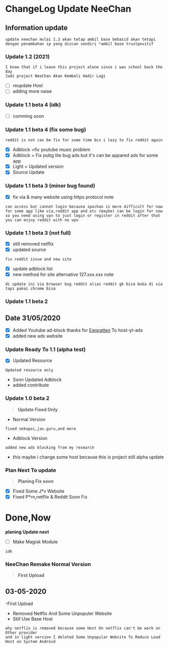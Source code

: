# ChangeLog Update NeeChan


## Information update
```
update neechan mulai 1.3 akan tetap ambil base bebasid akan tetapi dengan penambahan ip yang discan sendiri *ambil base trustpositif
```

### Update 1.2 (2021)
```
I know that if i leave this project alone since i was school back the day
Jadi project NeeChan Akan Kembali Hadir Lagi
```
- [ ] reupdate Host
- [ ] adding more naise

### Update 1.1 beta 4 (idk)
- [ ] comming soon

### Update 1.1 beta 4 (fix some bug)
```
reddit is not can be fix for some time bcs i lazy to fix reddit again
```
- [x] Adblock =fix youtube music problem
- [x] Adblock = Fix pubg lite bug ads but it's can be appared ads for some app
- [x] Light = Updated version
- [x] Source Update

### Update 1.1 beta 3 (minor bug found)
- [x] fix via & many website using https protocol 
note 
```
can access but cannot login because ipochan is more difficult for now
for some app like via,reddit app and etc (maybe) can be login for now so you need using vpn to just login or register in reddit after that you can enjoy reddit with no vpn
```

### Update 1.1 beta 3 (not full)
- [x] still removed netflix 
- [x] updated source
```
fix reddit issue and new site
```
- [x] update adblock list
- [x] new method for site alternative 127.xxx.xxx
note
```
di update ini via browser bug reddit alias reddit gk bisa buka di via tapi pakai chrome bisa
```

### Update 1.1 beta 2
## Date 31/05/2020
- [x] Added Youtube ad-block
thanks for [Ewpratten](https://gist.github.com/Ewpratten/a25ae63a7200c02c850fede2f32453cf) To host-yt-ads 
- [x] added new ads website 

### Update Ready To 1.1 (alpha test)
- [x] Updated Resource
```
Updated resource only
```
- Soon Updated Adblock 
- added contribute 
### Update 1.0 beta 2
>**Update Fixed Only**
- Normal Version
```
fixed nekopoi,jav.guru,and more
```
- Adblock Version
```
added new ads blocking from my research
```
- this maybe i change some host because this is project still alpha update

### Plan Next To update
>**Planing Fix soon**
- [x] Fixed Some J*v Website
- [x] Fixed P*rn,netflix & Reddit Soon Fix
# Done,Now
 **planing Update next**
- [ ] Make Magisk Module
```
idk
```

### NeeChan Remake Normal Version
>**First Upload**
## 03-05-2020 
-First Upload
- Removed Netflix And Some Unpopuler Website
- Still Use Base Host 

```
why netflix is removed because some Host On netflix can't be work on Other provider
and in light version I deleted Some Unpopular Website To Reduce Load Host on System Android
```
